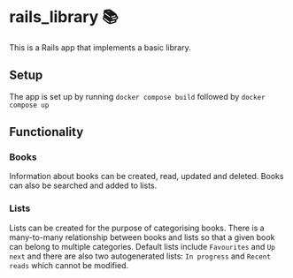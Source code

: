 # rails_library 📚

This is a Rails app that implements a basic library.

## Setup

The app is set up by running `docker compose build` followed by `docker compose up`

## Functionality

### Books

Information about books can be created, read, updated and deleted. Books can also be searched and added to lists. 

### Lists

Lists can be created for the purpose of categorising books. There is a many-to-many relationship between books and lists so that a given book can belong to multiple categories. Default lists include `Favourites` and `Up next` and there are also two autogenerated lists: `In progress` and `Recent reads` which cannot be modified.
